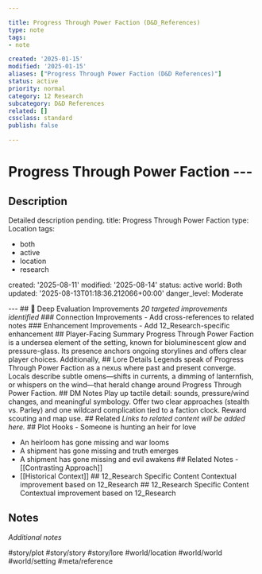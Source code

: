 ```yaml
---

title: Progress Through Power Faction (D&D_References)
type: note
tags:
- note

created: '2025-01-15'
modified: '2025-01-15'
aliases: ["Progress Through Power Faction (D&D References)"]
status: active
priority: normal
category: 12 Research
subcategory: D&D References
related: []
cssclass: standard
publish: false

---
```


 # Progress Through Power Faction ---

## Description

Detailed description pending.
title: Progress Through Power Faction
type: Location
tags:
- both
- active
- location
- research

created: '2025-08-11'
modified: '2025-08-14'
status: active
world: Both
updated: '2025-08-13T01:18:36.212066+00:00'
danger_level: Moderate

--- ## 🔧 Deep Evaluation Improvements *20 targeted improvements identified* ### Connection Improvements - Add cross-references to related notes ### Enhancement Improvements - Add 12_Research-specific enhancement ## Player-Facing Summary Progress Through Power Faction is a undersea element of the setting, known for bioluminescent glow and pressure-glass. Its presence anchors ongoing storylines and offers clear player choices. Additionally, ## Lore Details Legends speak of Progress Through Power Faction as a nexus where past and present converge. Locals describe subtle omens—shifts in currents, a dimming of lanternfish, or whispers on the wind—that herald change around Progress Through Power Faction. ## DM Notes Play up tactile detail: sounds, pressure/wind changes, and meaningful symbology. Offer two clear approaches (stealth vs. Parley) and one wildcard complication tied to a faction clock. Reward scouting and map use. ## Related *Links to related content will be added here.* ## Plot Hooks - Someone is hunting an heir for love

- An heirloom has gone missing and war looms
- A shipment has gone missing and truth emerges
- A shipment has gone missing and evil awakens ## Related Notes - [[Contrasting Approach]]
- [[Historical Context]] ## 12_Research Specific Content Contextual improvement based on 12_Research ## 12_Research Specific Content Contextual improvement based on 12_Research

## Notes

*Additional notes*

#story/plot
#story/story
#story/lore
#world/location
#world/world
#world/setting
#meta/reference